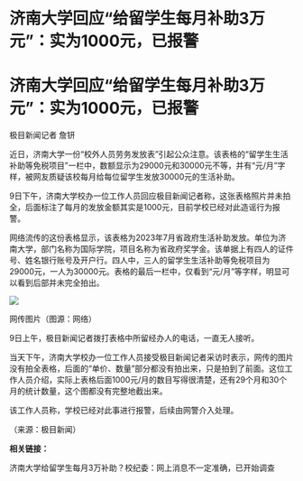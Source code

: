 # 济南大学回应“给留学生每月补助3万元”：实为1000元，已报警

# 济南大学回应“给留学生每月补助3万元”：实为1000元，已报警

极目新闻记者 詹钘

近日，济南大学一份“校外人员劳务发放表”引起公众注意。该表格的“留学生生活补助等免税项目”一栏中，数额显示为29000元和30000元不等，并有“元/月”字样，被网友质疑该校每月给每位留学生发放30000元的生活补助。

9日下午，济南大学校办一位工作人员回应极目新闻记者称，这张表格照片并未拍全，后面标注了每月的发放金额其实是1000元，目前学校已经对此造谣行为报警。

网络流传的这份表格显示，该表格为2023年7月省政府生活补助发放。单位为济南大学，部门名称为国际学院，项目名称为省政府奖学金。该单据上有四人的证件号、姓名银行账号及开户行。四人中，三人的留学生生活补助等免税项目为29000元，一人为30000元。表格的最后一栏中，仅看到“元/月”等字样，明显可以看到后部并未完全拍出。

![](https://inews.gtimg.com/om_bt/OLcKF1itBx8LHiULEO4bDnDbxK1dKlNyTicjO3tBMYcbAAA/1000)

网传图片（图源：网络）

9日上午，极目新闻记者拨打表格中所留经办人的电话，一直无人接听。

当天下午，济南大学校办一位工作人员接受极目新闻记者采访时表示，网传的图片没有拍全表格，后面的“单价、数量”部分都没有拍出来，只是拍到了前面。这位工作人员介绍，实际上表格后面1000元/月的数目写得很清楚，还有29个月和30个月的统计数量，这个图都没有完整地截出来。

该工作人员称，学校已经对此事进行报警，后续由网警介入处理。

（来源：极目新闻）

**相关链接：**

济南大学给留学生每月3万补助？校纪委：网上消息不一定准确，已开始调查

